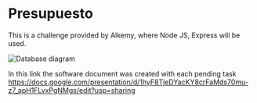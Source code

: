 # Presupuesto
This is a challenge provided by Alkemy, where Node JS, Express will be used.

![Database diagram](https://user-images.githubusercontent.com/91296029/176985052-17dab1e2-e195-487d-ad1f-fb0b0e16ea4d.png)

In this link the software document was created with each pending task
https://docs.google.com/presentation/d/1hyF8TjeDYacKY8crFaMds70mu-z7_apH1FLvxPgNMgs/edit?usp=sharing
